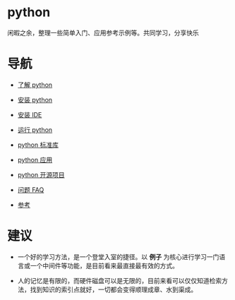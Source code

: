 # python

闲暇之余，整理一些简单入门、应用参考示例等。共同学习，分享快乐

# 导航

- [了解 python](./introduction.md)
- [安装 python](./install/)
- [安装 IDE](./ide/)
- [运行 python](./run.md)

- [python 标准库](./site-packages/standard_lib/)
- [python 应用](./site-packages/app/)
- [python 开源项目](./opencode/)

- [问题 FAQ](./issue/)
- [参考](./reference.md)

# 建议

- 一个好的学习方法，是一个登堂入室的捷径。以 **例子** 为核心进行学习一门语言或一个中间件等功能，是目前看来最直接最有效的方式。

- 人的记忆是有限的，而硬件磁盘可以是无限的，目前来看可以仅仅知道检索方法，找到知识的索引点就好，一切都会变得顺理成章、水到渠成。
